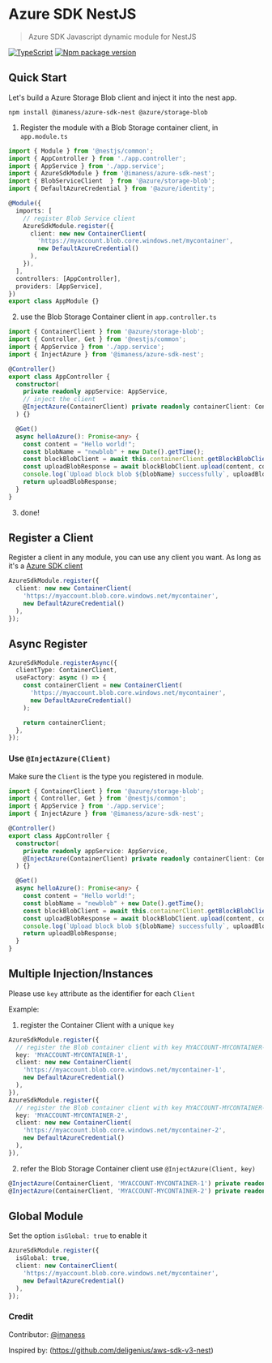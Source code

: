 # Azure SDK NestJS

> Azure SDK Javascript dynamic module for NestJS

[![TypeScript](https://img.shields.io/badge/--3178C6?logo=typescript&logoColor=ffffff)](https://www.typescriptlang.org/) [![Npm package version](https://badgen.net/npm/v/@imaness/azure-sdk-nest)](https://badgen.net/npm/v/@imaness/azure-sdk-nest)

## Quick Start

Let's build a Azure Storage Blob client and inject it into the nest app.

```
npm install @imaness/azure-sdk-nest @azure/storage-blob
```

1. Register the module with a Blob Storage container client, in `app.module.ts`

```ts
import { Module } from '@nestjs/common';
import { AppController } from './app.controller';
import { AppService } from './app.service';
import { AzureSdkModule } from '@imaness/azure-sdk-nest';
import { BlobServiceClient  } from '@azure/storage-blob';
import { DefaultAzureCredential } from '@azure/identity';

@Module({
  imports: [
    // register Blob Service client
    AzureSdkModule.register({
      client: new new ContainerClient(
        'https://myaccount.blob.core.windows.net/mycontainer', 
        new DefaultAzureCredential()
      ),
    }),
  ],
  controllers: [AppController],
  providers: [AppService],
})
export class AppModule {}
```

2. use the Blob Storage Container client in `app.controller.ts`

```ts
import { ContainerClient } from '@azure/storage-blob';
import { Controller, Get } from '@nestjs/common';
import { AppService } from './app.service';
import { InjectAzure } from '@imaness/azure-sdk-nest';

@Controller()
export class AppController {
  constructor(
    private readonly appService: AppService,
    // inject the client
    @InjectAzure(ContainerClient) private readonly containerClient: ContainerClient 
  ) {}

  @Get()
  async helloAzure(): Promise<any> {
    const content = "Hello world!";
    const blobName = "newblob" + new Date().getTime();
    const blockBlobClient = await this.containerClient.getBlockBlobClient('asdsad');
    const uploadBlobResponse = await blockBlobClient.upload(content, content.length);
    console.log(`Upload block blob ${blobName} successfully`, uploadBlobResponse.requestId);
    return uploadBlobResponse;
  }
}
```

3. done!

## Register a Client

Register a client in any module, you can use any client you want. As long as it's a [Azure SDK client](https://learn.microsoft.com/en-us/javascript/api/overview/azure/?view=azure-node-latest)

```ts
AzureSdkModule.register({
  client: new new ContainerClient(
    'https://myaccount.blob.core.windows.net/mycontainer', 
    new DefaultAzureCredential()
  ),
});
```


## Async Register

```ts
AzureSdkModule.registerAsync({
  clientType: ContainerClient,
  useFactory: async () => {
    const containerClient = new ContainerClient(
      'https://myaccount.blob.core.windows.net/mycontainer',
      new DefaultAzureCredential()
    );

    return containerClient;
  },
});
```

### Use `@InjectAzure(Client)`

Make sure the `Client` is the type you registered in module.
```ts
import { ContainerClient } from '@azure/storage-blob';
import { Controller, Get } from '@nestjs/common';
import { AppService } from './app.service';
import { InjectAzure } from '@imaness/azure-sdk-nest';

@Controller()
export class AppController {
  constructor(
    private readonly appService: AppService,
    @InjectAzure(ContainerClient) private readonly containerClient: ContainerClient 
  ) {}

  @Get()
  async helloAzure(): Promise<any> {
    const content = "Hello world!";
    const blobName = "newblob" + new Date().getTime();
    const blockBlobClient = await this.containerClient.getBlockBlobClient('asdsad');
    const uploadBlobResponse = await blockBlobClient.upload(content, content.length);
    console.log(`Upload block blob ${blobName} successfully`, uploadBlobResponse.requestId);
    return uploadBlobResponse;
  }
}
```


## Multiple Injection/Instances

Please use `key` attribute as the identifier for each `Client`

Example: 
1. register the Container Client with a unique `key `
```ts
AzureSdkModule.register({
  // register the Blob container client with key MYACCOUNT-MYCONTAINER-1`
  key: 'MYACCOUNT-MYCONTAINER-1',
  client: new new ContainerClient(
    'https://myaccount.blob.core.windows.net/mycontainer-1', 
    new DefaultAzureCredential()
  ),
}),
AzureSdkModule.register({
  // register the Blob container client with key MYACCOUNT-MYCONTAINER-2`
  key: 'MYACCOUNT-MYCONTAINER-2',
  client: new new ContainerClient(
    'https://myaccount.blob.core.windows.net/mycontainer-2', 
    new DefaultAzureCredential()
  ),
}),
```

2. refer the Blob Storage Container client use `@InjectAzure(Client, key)`
```ts
@InjectAzure(ContainerClient, 'MYACCOUNT-MYCONTAINER-1') private readonly containerClient1: ContainerClient,
@InjectAzure(ContainerClient, 'MYACCOUNT-MYCONTAINER-2') private readonly containerClient2: ContainerClient,
```

## Global Module

Set the option `isGlobal: true` to enable it

```ts
AzureSdkModule.register({
  isGlobal: true,
  client: new ContainerClient(
    'https://myaccount.blob.core.windows.net/mycontainer', 
    new DefaultAzureCredential()
  ),
});
```

### Credit

Contributor: [@imaness](https://github.com/imaness)

Inspired by: (https://github.com/deligenius/aws-sdk-v3-nest)
